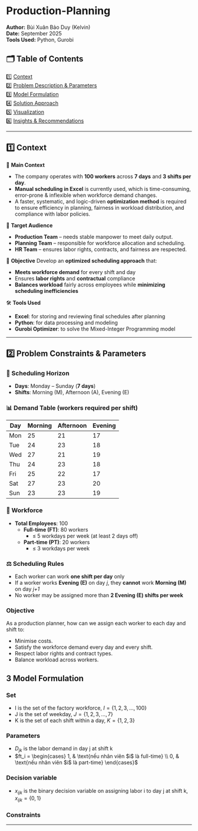 # Production-Planning

**Author:** Bùi Xuân Bảo Duy (Kelvin)  
**Date:** September 2025  
**Tools Used:** Python, Gurobi  

## 🗂️ Table of Contents
1️⃣ [Context](#context)  
2️⃣ [Problem Description & Parameters](#problem-description--parameters)  
3️⃣ [Model Formulation](#model-formulation)  
4️⃣ [Solution Approach](#solution-approach)  
5️⃣ [Visualization](#visualization)  
6️⃣ [Insights & Recommendations](#insights--recommendations)  

---

## 1️⃣ Context  

📘 **Main Context**
- The company operates with **100 workers** across **7 days** and **3 shifts per day**.
- **Manual scheduling in Excel** is currently used, which is time-consuming, error-prone & inflexible when workforce demand changes.  
- A faster, systematic, and logic-driven **optimization method** is required to ensure efficiency in planning, fairness in workload distribution, and compliance with labor policies.  

👥 **Target Audience**
- **Production Team** – needs stable manpower to meet daily output.  
- **Planning Team** – responsible for workforce allocation and scheduling.  
- **HR Team** – ensures labor rights, contracts, and fairness are respected.  

🎯 **Objective**
Develop an **optimized scheduling approach** that:  
- **Meets workforce demand** for every shift and day  
- Ensures **labor rights** and **contractual** compliance  
- **Balances workload** fairly across employees while **minimizing scheduling inefficiencies**  

🛠️ **Tools Used**
- **Excel**: for storing and reviewing final schedules after planning  
- **Python**: for data processing and modeling  
- **Gurobi Optimizer**: to solve the Mixed-Integer Programming model  

---

## 2️⃣ Problem Constraints & Parameters  

### 📅 Scheduling Horizon
- **Days**: Monday – Sunday (**7 days**)  
- **Shifts**: Morning (M), Afternoon (A), Evening (E)  

### 📊 Demand Table (workers required per shift)

| **Day** | **Morning** | **Afternoon** | **Evening** |
|---------|-------------|---------------|-------------|
| Mon     | 25          | 21            | 17          |
| Tue     | 24          | 23            | 18          |
| Wed     | 27          | 21            | 19          |
| Thu     | 24          | 23            | 18          |
| Fri     | 25          | 22            | 17          |
| Sat     | 27          | 23            | 20          |
| Sun     | 23          | 23            | 19          |

### 👥 Workforce
- **Total Employees**: 100  
  - **Full-time (FT)**: 80 workers  
    - ≤ 5 workdays per week (at least 2 days off)  
  - **Part-time (PT)**: 20 workers  
    - ≤ 3 workdays per week  

### ⚖️ Scheduling Rules
- Each worker can work **one shift per day** only  
- If a worker works **Evening (E)** on day *j*, they **cannot** work **Morning (M)** on day *j+1*  
- No worker may be assigned more than **2 Evening (E) shifts per week**  

### Objective
As a production planner, how can we assign each worker to each day and shift to: 
- Minimise costs.
- Satisfy the workforce demand every day and every shift.
- Respect labor rights and contract types.
- Balance workload across workers.

## 3️ Model Formulation
### Set
- I is the set of the factory workforce, $I = \{1, 2, 3, \dots, 100\}$
- J is the set of weekday, $J = \{1, 2, 3, \dots, 7\}$
- K is the set of each shift within a day, $K = \{1, 2, 3\}$

### Parameters
- $D_{jk}$ is the labor demand in day j at shift k  
- $ft_i = \begin{cases} 
1, & \text{nếu nhân viên $i$ là full-time} \\ 
0, & \text{nếu nhân viên $i$ là part-time} 
\end{cases}$


### Decision variable
- $x_{ijk}$ is the binary decision variable on assigning labor i to day j at shift k, $x_{ijk} = \{0, 1\}$

### Constraints

---

